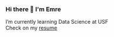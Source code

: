 ### Hi there 👋  I'm Emre 
I’m currently learning Data Science at USF <br>
Check on my [resume](https://www.okcular.com.tr/resources/Emre_Okcular-Resume(Dec_2020).pdf)

<!--
**emreokcular/emreokcular** is a ✨ _special_ ✨ repository because its `README.md` (this file) appears on your GitHub profile.

Here are some ideas to get you started:

- 🔭 I’m currently working on ...
- 🌱 I’m currently learning ...
- 👯 I’m looking to collaborate on ...
- 🤔 I’m looking for help with ...
- 💬 Ask me about ...
- 📫 How to reach me: ...
- 😄 Pronouns: ...
- ⚡ Fun fact: ...
-->
